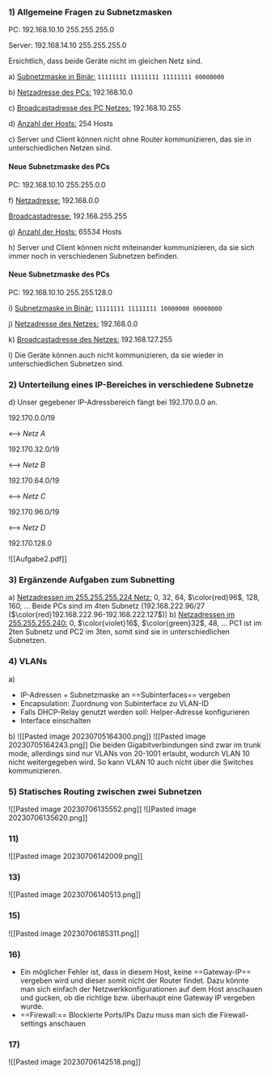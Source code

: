 ### 1) Allgemeine Fragen zu Subnetzmasken
PC: 
192.168.10.10
255.255.255.0

Server:
192.168.14.10
255.255.255.0

Ersichtlich, dass beide Geräte nicht im gleichen Netz sind. 

a) <u>Subnetzmaske in Binär:</u> `11111111 11111111 11111111 00000000`

b) <u>Netzadresse des PCs:</u> 192.168.10.0

c) <u>Broadcastadresse des PC Netzes:</u> 192.168.10.255

d) <u>Anzahl der Hosts:</u> 254 Hosts

c) Server und Client können nicht ohne Router kommunizieren, das sie in unterschiedlichen Netzen sind.

#### Neue Subnetzmaske des PCs
PC:
192.168.10.10
255.255.0.0

f) <u>Netzadresse:</u> 192.168.0.0

  <u>Broadcastadresse:</u> 192.168.255.255
  
g) <u>Anzahl der Hosts:</u> 65534 Hosts

h) Server und Client können nicht miteinander kommunizieren, da sie sich immer noch in verschiedenen Subnetzen befinden.

#### Neue Subnetzmaske des PCs
PC:
192.168.10.10
255.255.128.0

i) <u>Subnetzmaske in Binär:</u> `11111111 11111111 10000000 00000000`

j) <u>Netzadresse des Netzes:</u> 192.168.0.0

k) <u>Broadcastadresse des Netzes:</u> 192.168.127.255

l) Die Geräte können auch nicht kommunizieren, da sie wieder in unterschiedlichen Subnetzen sind.

### 2) Unterteilung eines IP-Bereiches in verschiedene Subnetze
d) Unser gegebener IP-Adressbereich fängt bei 192.170.0.0 an.

192.170.0.0/19

<--> *Netz A*

192.170.32.0/19

<--> *Netz B*

192.170.64.0/19

<--> *Netz C*

192.170.96.0/19

<--> *Netz D*

192.170.128.0

![[Aufgabe2.pdf]]

### 3) Ergänzende Aufgaben zum Subnetting
a) <u>Netzadressen im 255.255.255.224 Netz:</u> 0, 32, 64, $\color{red}96$, 128, 160, ...
Beide PCs sind im 4ten Subnetz (192.168.222.96/27 ($\color{red}192.168.222.96-192.168.222.127$))
b) <u>Netzadressen im 255.255.255.240:</u> 0, $\color{violet}16$, $\color{green}32$, 48, ...
PC1 ist im 2ten Subnetz und PC2 im 3ten, somit sind sie in unterschiedlichen Subnetzen.

### 4) VLANs
a) 
- IP-Adressen + Subnetzmaske an ==Subinterfaces== vergeben
- Encapsulation: Zuordnung von Subinterface zu VLAN-ID
- Falls DHCP-Relay genutzt werden soll: Helper-Adresse konfigurieren
- Interface einschalten

b)
![[Pasted image 20230705164300.png]]
![[Pasted image 20230705164243.png]]
Die beiden Gigabitverbindungen sind zwar im trunk mode, allerdings sind nur VLANs von 20-1001 erlaubt, wodurch VLAN 10 nicht weitergegeben wird. So kann VLAN 10 auch nicht über die Switches kommunizieren.

### 5) Statisches Routing zwischen zwei Subnetzen
![[Pasted image 20230706135552.png]]
![[Pasted image 20230706135620.png]]
### 11)
![[Pasted image 20230706142009.png]]
### 13)
![[Pasted image 20230706140513.png]]
### 15)
![[Pasted image 20230706185311.png]]

### 16)
- Ein möglicher Fehler ist, dass in diesem Host, keine ==Gateway-IP== vergeben wird und dieser somit nicht der Router findet. 
	  Dazu könnte man sich einfach der Netzwerkkonfigurationen auf dem Host anschauen und gucken, ob die richtige bzw. überhaupt eine Gateway IP vergeben wurde.
- ==Firewall:== Blockierte Ports/IPs
		Dazu muss man sich die Firewall-settings anschauen
### 17)
![[Pasted image 20230706142518.png]]
